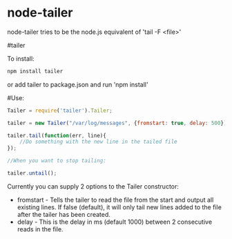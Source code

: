 node-tailer
===========

node-tailer tries to be the node.js equivalent of 'tail -F &lt;file>'

#tailer

To install:

```bash
npm install tailer
```

or add tailer to package.json and run 'npm install'

#Use:
```javascript
Tailer = require('tailer').Tailer;

tailer = new Tailer("/var/log/messages", {fromstart: true, delay: 500});

tailer.tail(function(err, line){
	//Do something with the new line in the tailed file
});

//When you want to stop tailing:

tailer.untail();

````

Currently you can supply 2 options to the Tailer constructor:

* fromstart - Tells the tailer to read the file from the start and output all existing lines. If false (default), it will only tail new lines added to the file after the tailer has been created.
* delay - This is the delay in ms (default 1000) between 2 consecutive reads in the file.